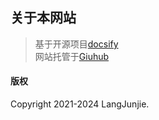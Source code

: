 ## 关于本网站
> 基于开源项目[docsify](https://docsifyjs.netlify.app/)<br>
> 网站托管于[Giuhub](https://github.io)
#### 版权
Copyright 2021-2024 LangJunjie.
